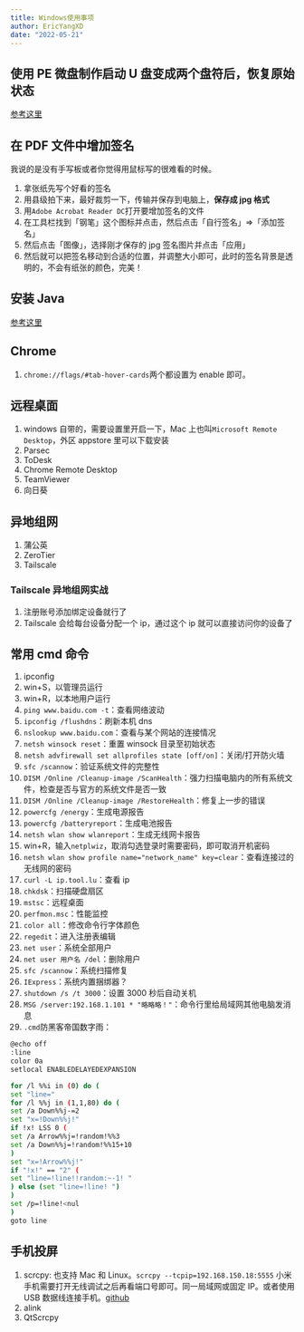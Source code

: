 ```yaml
---
title: Windows使用事项
author: EricYangXD
date: "2022-05-21"
---
```


## 使用 PE 微盘制作启动 U 盘变成两个盘符后，恢复原始状态

[参考这里](https://blog.csdn.net/qq_33188180/article/details/108335615)

## 在 PDF 文件中增加签名

我说的是没有手写板或者你觉得用鼠标写的很难看的时候。

1. 拿张纸先写个好看的签名
2. 用县级拍下来，最好裁剪一下，传输并保存到电脑上，**保存成 jpg 格式**
3. 用`Adobe Acrobat Reader DC`打开要增加签名的文件
4. 在工具栏找到「钢笔」这个图标并点击，然后点击「自行签名」=>「添加签名」
5. 然后点击「图像」，选择刚才保存的 jpg 签名图片并点击「应用」
6. 然后就可以把签名移动到合适的位置，并调整大小即可，此时的签名背景是透明的，不会有纸张的颜色，完美！

## 安装 Java

[参考这里](https://www.runoob.com/w3cnote/windows10-java-setup.html)

## Chrome

1. `chrome://flags/#tab-hover-cards`两个都设置为 enable 即可。

## 远程桌面

1. windows 自带的，需要设置里开启一下，Mac 上也叫`Microsoft Remote Desktop`，外区 appstore 里可以下载安装
2. Parsec
3. ToDesk
4. Chrome Remote Desktop
5. TeamViewer
6. 向日葵

## 异地组网

1. 蒲公英
2. ZeroTier
3. Tailscale

### Tailscale 异地组网实战

1. 注册账号添加绑定设备就行了
2. Tailscale 会给每台设备分配一个 ip，通过这个 ip 就可以直接访问你的设备了

## 常用 cmd 命令

1. ipconfig
2. win+S，以管理员运行
3. win+R，以本地用户运行
4. `ping www.baidu.com -t`：查看网络波动
5. `ipconfig /flushdns`：刷新本机 dns
6. `nslookup www.baidu.com`：查看与某个网站的连接情况
7. `netsh winsock reset`：重置 winsock 目录至初始状态
8. `netsh advfirewall set allprofiles state [off/on]`：关闭/打开防火墙
9. `sfc /scannow`：验证系统文件的完整性
10. `DISM /Online /Cleanup-image /ScanHealth`：强力扫描电脑内的所有系统文件，检查是否与官方的系统文件是否一致
11. `DISM /Online /Cleanup-image /RestoreHealth`：修复上一步的错误
12. `powercfg /energy`：生成电源报告
13. `powercfg /batteryreport`：生成电池报告
14. `netsh wlan show wlanreport`：生成无线网卡报告
15. win+R，输入`netplwiz`，取消勾选登录时需要密码，即可取消开机密码
16. `netsh wlan show profile name="network_name" key=clear`：查看连接过的无线网的密码
17. `curl -L ip.tool.lu`：查看 ip
18. `chkdsk`：扫描硬盘扇区
19. `mstsc`：远程桌面
20. `perfmon.msc`：性能监控
21. `color all`：修改命令行字体颜色
22. `regedit`：进入注册表编辑
23. `net user`：系统全部用户
24. `net user 用户名 /del`：删除用户
25. `sfc /scannow`：系统扫描修复
26. `IExpress`：系统内置捆绑器？
27. `shutdown /s /t 3000`：设置 3000 秒后自动关机
28. `MSG /server:192.168.1.101 * "略略略！"`：命令行里给局域网其他电脑发消息
29. `.cmd`防黑客帝国数字雨：

```sh
@echo off
:line
color 0a
setlocal ENABLEDELAYEDEXPANSION

for /l %%i in (0) do (
set "line="
for /l %%j in (1,1,80) do (
set /a Down%%j-=2
set "x=!Down%%j!"
if !x! LSS 0 (
set /a Arrow%%j=!random!%%3
set /a Down%%j=!random!%%15+10
)
set "x=!Arrow%%j!"
if "!x!" == "2" (
set "line=!line!!random:~-1! "
) else (set "line=!line! ")
)
set /p=!line!<nul
)
goto line
```

## 手机投屏

1. scrcpy: 也支持 Mac 和 Linux。`scrcpy --tcpip=192.168.150.18:5555` 小米手机需要打开无线调试之后再看端口号即可。同一局域网或固定 IP。或者使用 USB 数据线连接手机。[github](https://github.com/Genymobile/scrcpy)
2. alink
3. QtScrcpy
